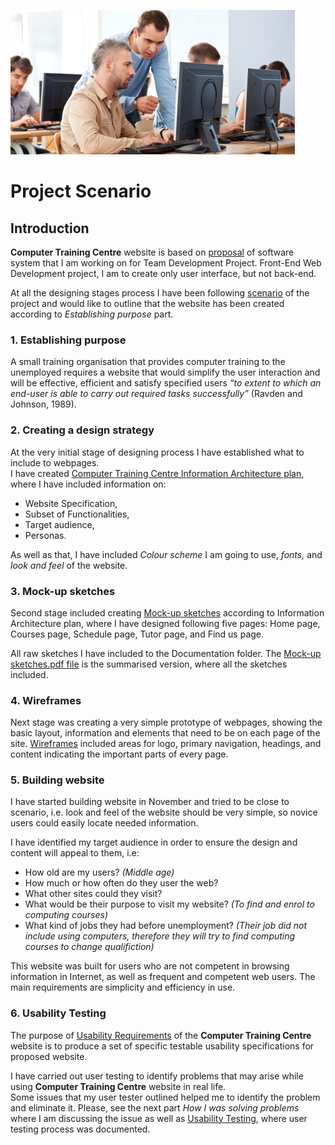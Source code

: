 
![Tutor](./images/training-centre.jpg)

# Project Scenario

## Introduction

**Computer Training Centre** website is based on [proposal](https://github.com/AnjelaMikhaylova/training-centre/blob/master/documentation/Class%20Registration%20System.pdf) of 
software system that I am working on for Team Development Project. Front-End Web Development project, I am to create only user interface, but not back-end. 

At all the designing stages process I have been following [scenario](https://github.com/AnjelaMikhaylova/training-centre/blob/master/documentation/Computer%20Training%20Centre%20Scenario.pdf) 
of the project and would like to outline that the website has been created according to _Establishing purpose_ part.

### **1. Establishing purpose**

A small training organisation that provides computer training to the unemployed requires a website that 
would simplify the user interaction and will be effective, efficient and satisfy specified users 
_“to extent to which an end-user is able to carry out required tasks successfully”_ (Ravden and Johnson, 1989).

### **2. Creating a design strategy**

At the very initial stage of designing process I have established what to include to webpages.  
I have created [Computer Training Centre Information Architecture plan,](https://github.com/AnjelaMikhaylova/training-centre/blob/master/documentation/Computer%20Training%20Centre%20Scenario.pdf) 
where I have included information on:
* Website Specification,
* Subset of Functionalities, 
* Target audience, 
* Personas.  

As well as that, I have included _Colour scheme_ I am going to use, _fonts,_ and _look and feel_ of the website.

### **3. Mock-up sketches**

Second stage included creating [Mock-up sketches](https://github.com/AnjelaMikhaylova/training-centre/blob/master/documentation/Mock-up%20%20sketches.pdf) according to Information Architecture plan, 
where I have designed following five pages: Home page, Courses page, Schedule page, Tutor page, and Find us page.  

All raw sketches I have included to the Documentation folder. The [Mock-up sketches.pdf file](https://github.com/AnjelaMikhaylova/training-centre/blob/master/documentation/Mock-up%20%20sketches.pdf) 
is the summarised version, where all the sketches included.

### **4. Wireframes**

Next stage was creating a very simple prototype of webpages, showing the basic layout, information and elements 
that need to be on each page of the site.  [Wireframes](https://anjelamikhaylova.github.io/training-centre/wireframe/homepage.html) 
included areas for logo, primary navigation, headings, and content indicating the important parts of every page.

### **5. Building website**

I have started building website in November and tried to be close to scenario, i.e. look and feel of the website 
should be very simple, so novice users could easily locate needed information. 

I have identified my target audience in order to ensure the design and content will appeal to them, i.e:

* How old are my users? _(Middle age)_
* How much or how often do they user the web?
* What other sites could they visit?
* What would be their purpose to visit my website? _(To find and enrol to computing courses)_
* What kind of jobs they had before unemployment? _(Their job did not include using computers, therefore they will try 
to find computing courses to change qualifiction)_

This website was built for users who are not competent in browsing information in Internet, 
as well as frequent and competent web users.  The main requirements are simplicity and efficiency in use.

### **6. Usability Testing**

The purpose of [Usability Requirements](https://github.com/AnjelaMikhaylova/training-centre/blob/master/documentation/Usability%20Testing%20Documentation.pdf) 
of the **Computer Training Centre** website is to produce a set of specific testable usability specifications for proposed website.

I have carried out user testing to identify problems that may arise while using **Computer Training Centre** website in real life.  
Some issues that my user tester outlined helped me to identify the problem and eliminate it. Please, see the 
next part _How I was solving problems_ where I am discussing the issue as well as [Usability Testing](https://github.com/AnjelaMikhaylova/training-centre/blob/master/documentation/Usability%20Testing%20Documentation.pdf), 
where user testing process was documented.

